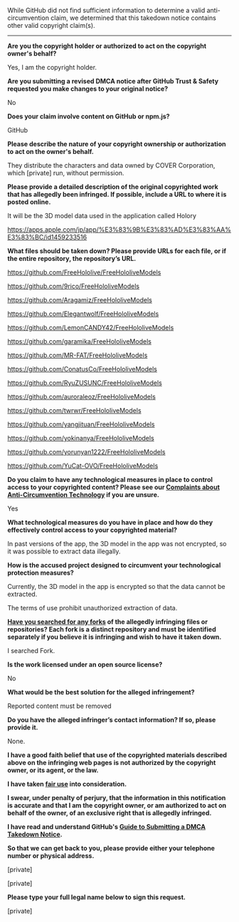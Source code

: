 While GitHub did not find sufficient information to determine a valid anti-circumvention claim, we determined that this takedown notice contains other valid copyright claim(s).

---
**Are you the copyright holder or authorized to act on the copyright owner's behalf?**

Yes, I am the copyright holder.

**Are you submitting a revised DMCA notice after GitHub Trust & Safety requested you make changes to your original notice?**

No

**Does your claim involve content on GitHub or npm.js?**

GitHub

**Please describe the nature of your copyright ownership or authorization to act on the owner's behalf.**

They distribute the characters and data owned by COVER Corporation, which [private] run, without permission.

**Please provide a detailed description of the original copyrighted work that has allegedly been infringed. If possible, include a URL to where it is posted online.**

It will be the 3D model data used in the application called Holory

https://apps.apple.com/jp/app/%E3%83%9B%E3%83%AD%E3%83%AA%E3%83%BC/id1459233516

**What files should be taken down? Please provide URLs for each file, or if the entire repository, the repository’s URL.**

https://github.com/FreeHololive/FreeHololiveModels

https://github.com/9rico/FreeHololiveModels

https://github.com/Aragamiz/FreeHololiveModels

https://github.com/Elegantwolf/FreeHololiveModels

https://github.com/LemonCANDY42/FreeHololiveModels

https://github.com/garamika/FreeHololiveModels

https://github.com/MR-FAT/FreeHololiveModels

https://github.com/ConatusCo/FreeHololiveModels

https://github.com/RyuZUSUNC/FreeHololiveModels

https://github.com/auroraleoz/FreeHololiveModels

https://github.com/twrwr/FreeHololiveModels

https://github.com/yangjituan/FreeHololiveModels

https://github.com/yokinanya/FreeHololiveModels

https://github.com/yorunyan1222/FreeHololiveModels

https://github.com/YuCat-OVO/FreeHololiveModels

**Do you claim to have any technological measures in place to control access to your copyrighted content? Please see our <a href="https://docs.github.com/articles/guide-to-submitting-a-dmca-takedown-notice#complaints-about-anti-circumvention-technology">Complaints about Anti-Circumvention Technology</a> if you are unsure.**

Yes

**What technological measures do you have in place and how do they effectively control access to your copyrighted material?**

In past versions of the app, the 3D model in the app was not encrypted, so it was possible to extract data illegally.

**How is the accused project designed to circumvent your technological protection measures?**

Currently, the 3D model in the app is encrypted so that the data cannot be extracted.

The terms of use prohibit unauthorized extraction of data.

**<a href="https://docs.github.com/articles/dmca-takedown-policy#b-what-about-forks-or-whats-a-fork">Have you searched for any forks</a> of the allegedly infringing files or repositories? Each fork is a distinct repository and must be identified separately if you believe it is infringing and wish to have it taken down.**

I searched Fork.

**Is the work licensed under an open source license?**

No

**What would be the best solution for the alleged infringement?**

Reported content must be removed

**Do you have the alleged infringer’s contact information? If so, please provide it.**

None.

**I have a good faith belief that use of the copyrighted materials described above on the infringing web pages is not authorized by the copyright owner, or its agent, or the law.**

**I have taken <a href="https://www.lumendatabase.org/topics/22">fair use</a> into consideration.**

**I swear, under penalty of perjury, that the information in this notification is accurate and that I am the copyright owner, or am authorized to act on behalf of the owner, of an exclusive right that is allegedly infringed.**

**I have read and understand GitHub's <a href="https://docs.github.com/articles/guide-to-submitting-a-dmca-takedown-notice/">Guide to Submitting a DMCA Takedown Notice</a>.**

**So that we can get back to you, please provide either your telephone number or physical address.**

[private]

[private]

**Please type your full legal name below to sign this request.**

[private]
